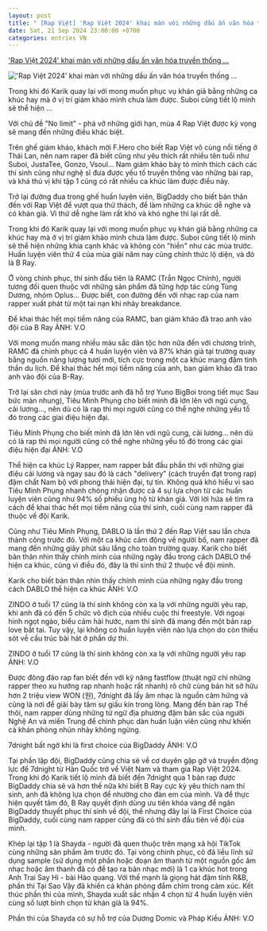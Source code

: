 ```yaml
---
layout: post
title: " [Rap Việt] 'Rap Việt 2024' khai màn với những dấu ấn văn hóa truyền thống ..."
date: Sat, 21 Sep 2024 23:00:00 +0700
categories: entries VN
---
```

['Rap Việt 2024' khai màn với những dấu ấn văn hóa truyền thống ...](https://thanhnien.vn/rap-viet-2024-khai-man-voi-nhung-dau-an-van-hoa-truyen-thong-viet-nam-185240921235839904.htm)

!['Rap Việt 2024' khai màn với những dấu ấn văn hóa truyền thống ...](https://images2.thanhnien.vn/zoom/600_315/528068263637045248/2024/9/21/tiet-muc-shayda-24-17269375445911436736486-232-0-1572-2560-crop-1726937683676722324804.jpg)

Trong khi đó Karik quay lại với mong muốn phục vụ khán giả bằng những ca khúc hay mà ở vị trí giám khảo mình chưa làm được. Suboi cũng tiết lộ mình sẽ thể hiện ...

Với chủ đề "No limit" - phá vỡ những giới hạn, mùa 4 Rap Việt được kỳ vọng sẽ mang đến những điều khác biệt.

Trên ghế giám khảo, khách mời F.Hero cho biết Rap Việt vô cùng nổi tiếng ở Thái Lan, nên nam raper đã biết cũng như yêu thích rất nhiều tên tuổi như Suboi, JustaTee, Gonzo, Vsoul... Nam giám khảo bày tỏ mình thích cách các thí sinh cũng như nghệ sĩ đưa được yếu tố truyền thống vào những bài rap, và khá thú vị khi tập 1 cũng có rất nhiều ca khúc làm được điều này.

Trở lại đường đua trong ghế huấn luyện viên, BigDaddy cho biết bản thân đến với Rap Việt để vượt qua thử thách, để làm những ca khúc dễ nghe và có khán giả. Vì thứ dễ nghe làm rất khó và khó nghe thì lại rất dễ.

Trong khi đó Karik quay lại với mong muốn phục vụ khán giả bằng những ca khúc hay mà ở vị trí giám khảo mình chưa làm được. Suboi cũng tiết lộ mình sẽ thể hiện những khía cạnh khác và không còn "hiền" như các mùa trước. Huấn luyện viên thứ 4 của mùa giải năm nay cũng chính thức lộ diện, và đó là B Ray.

Ở vòng chinh phục, thí sinh đầu tiên là RAMC (Trần Ngọc Chính), người tương đối quen thuộc với những sản phẩm đã từng hợp tác cùng Tùng Dương, nhóm Oplus... Được biết, con đường đến với nhạc rap của nam rapper xuất phát từ một tai nạn khi nhảy breakdance.

Để khai thác hết mọi tiềm năng của RAMC, ban giám khảo đã trao anh vào đội của B Ray ẢNH: V.O

Với mong muốn mang nhiều màu sắc dân tộc hơn nữa đến với chương trình, RAMC đã chinh phục cả 4 huấn luyện viên và 87% khán giả tại trường quay bằng nguồn năng lượng tươi mới, tích cực trong một ca khúc mang đậm tinh thần du lịch. Để khai thác hết mọi tiềm năng của anh, ban giám khảo đã trao anh vào đội của B-Ray.

Trở lại sân chơi này (mùa trước anh đã hỗ trợ Yuno BigBoi trong tiết mục Sau bức màn nhung), Tiêu Minh Phụng cho biết mình đã lớn lên với ngũ cung, cải lương..., nên dù có là rap thì mọi người cũng có thể nghe những yếu tố đó trong các giai điệu hiện đại.

Tiêu Minh Phụng cho biết mình đã lớn lên với ngũ cung, cải lương... nên dù có là rap thì mọi người cũng có thể nghe những yếu tố đó trong các giai điệu hiện đại ẢNH: V.O

Thể hiện ca khúc Lý Rapper, nam rapper bắt đầu phần thi với những giai điệu cải lương và ngay sau đó là cách "delivery" (cách truyền đạt trong rap) đậm chất Nam bộ với phong thái hiện đại, tự tin. Không quá khó hiểu vì sao Tiêu Minh Phụng nhanh chóng nhận được cả 4 sự lựa chọn từ các huấn luyện viên cũng như 94% số phiếu ủng hộ từ khán giả. Với lời hứa sẽ tìm ra cách để khai thác hết mọi tiềm năng của thí sinh, cuối cùng nam rapper đã thuộc về đội Karik.

Cũng như Tiêu Minh Phụng, DABLO là lần thứ 2 đến Rap Việt sau lần chưa thành công trước đó. Với một ca khúc cảm động về người bố, nam rapper đã mang đến những giây phút sâu lắng cho toàn trường quay. Karik cho biết bản thân nhìn thấy chính mình của những ngày đầu trong cách DABLO thể hiện ca khúc, cũng vì điều đó, đây là thí sinh thứ 2 thuộc về đội mình.

Karik cho biết bản thân nhìn thấy chính mình của những ngày đầu trong cách DABLO thể hiện ca khúc ẢNH: V.O

ZINDO ở tuổi 17 cũng là thí sinh không còn xa lạ với những người yêu rap, khi anh đã có đến 5 chức vô địch của nhiều cuộc thi freestyle. Với ngoại hình ngọt ngào, biểu cảm hài hước, nam thí sinh đã mang đến một bản rap love bắt tai. Tuy vậy, lại không có huấn luyện viên nào lựa chọn do còn thiếu sót về cấu trúc bài hát ở phần dự thi.

ZINDO ở tuổi 17 cũng là thí sinh không còn xa lạ với những người yêu rap ẢNH: V.O

Được đông đảo rap fan biết đến với kỹ năng fastflow (thuật ngữ chỉ những rapper theo xu hướng rap nhanh hoặc rất nhanh) rõ chữ cùng bản hit sở hữu hơn 2 triệu view WON (원), 7dnight đã lấy âm nhạc là nguồn cảm hứng và cũng là nơi để giãi bày tâm sự giấu kín trong lòng. Mang đến bản rap Thế thôi, nam rapper dùng những từ ngữ địa phương đậm bản sắc của người Nghệ An và miền Trung để chinh phục dàn huấn luận viên cũng như khiến cả khán phòng nhún nhảy không ngừng.

7dnight bất ngờ khi là first choice của BigDaddy ẢNH: V.O

Tại phần lập đội, BigDaddy cũng chia sẻ về cơ duyên gặp gỡ và truyền động lực để 7dnight từ Hàn Quốc trở về Việt Nam và tham gia Rap Việt 2024. Trong khi đó Karik tiết lộ mình đã biết đến 7dnight qua 1 bản rap được BigDaddy chia sẻ và hơn thế nữa khi biết B Ray cực kỳ yêu thích nam thí sinh, anh đã không lựa chọn để nhường cho đàn em của mình. Và để thực hiện quyết tâm đó, B Ray quyết định dùng ưu tiên khóa vàng để ngăn BigDaddy thuyết phục thí sinh về đội, thế nhưng đây lại là First Choice của BigDaddy, cuối cùng nam rapper cũng đã có thí sinh đầu tiên về đội của mình.

Khép lại tập 1 là Shayda - người đã quen thuộc trên mạng xã hội TikTok cùng những sản phẩm âm trước đó. Tại vòng chinh phục, cô đã liều lĩnh sử dụng sample (sử dụng một phần hoặc đoạn âm thanh từ một nguồn gốc âm nhạc hoặc âm thanh đã có để tạo ra bản nhạc mới) là 1 ca khúc hot trong Anh Trai Say Hi - bài Hào quang. Với thế mạnh là giọng hát đậm tính R&B, phần thi Tại Sao Vậy đã khiến cả khán phòng đắm chìm trong cảm xúc. Kết thúc phần thi của mình, Shayda xuất sắc nhận 4 chọn từ 4 huấn luyện viên cùng số lượt bình chọn từ khán giả là 94%.

Phần thi của Shayda có sự hỗ trợ của Dương Domic và Pháp Kiều ẢNH: V.O

